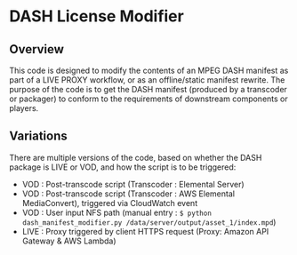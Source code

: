 # DASH License Modifier
## Overview
This code is designed to modify the contents of an MPEG DASH manifest as part of a LIVE PROXY workflow, or as an offline/static manifest rewrite. The purpose of the code is to get the DASH manifest (produced by a transcoder or packager) to conform to the requirements of downstream components or players.

## Variations
There are multiple versions of the code, based on whether the DASH package is LIVE or VOD, and how the script is to be triggered:

* VOD : Post-transcode script (Transcoder : Elemental Server)
* VOD : Post-transcode script (Transcoder : AWS Elemental MediaConvert), triggered via CloudWatch event
* VOD : User input NFS path (manual entry : `$ python dash_manifest_modifier.py /data/server/output/asset_1/index.mpd`)
* LIVE : Proxy triggered by client HTTPS request (Proxy: Amazon API Gateway & AWS Lambda)

